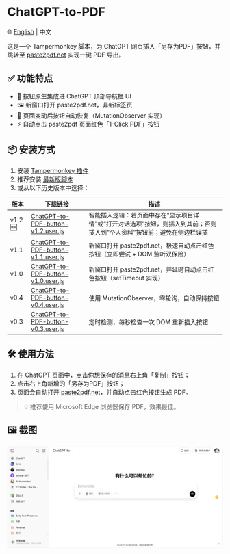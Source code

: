 # ChatGPT-to-PDF

🌐 [English](./README.md) | 中文

这是一个 Tampermonkey 脚本，为 ChatGPT 网页插入「另存为PDF」按钮，并跳转至 [paste2pdf.net](https://paste2pdf.net) 实现一键 PDF 导出。

## ✅ 功能特点

- 🧠 按钮原生集成进 ChatGPT 顶部导航栏 UI
- 🖼 新窗口打开 paste2pdf.net，非新标签页
- 🔁 页面变动后按钮自动恢复（MutationObserver 实现）
- ⚡ 自动点击 paste2pdf 页面红色「1-Click PDF」按钮

## 📦 安装方式

1. 安装 [Tampermonkey 插件](https://www.tampermonkey.net/)
2. 推荐安装 [最新版脚本](https://raw.githubusercontent.com/SeanX16/ChatGPT-to-PDF/main/ChatGPT-to-PDF-button-latest.user.js)
3. 或从以下历史版本中选择：

| 版本 | 下载链接 | 描述 |
|------|----------|------|
| v1.2 🆕 | [ChatGPT-to-PDF-button-v1.2.user.js](https://raw.githubusercontent.com/SeanX16/ChatGPT-to-PDF/main/versions/ChatGPT-to-PDF-button-v1.2.user.js) | 智能插入逻辑：若页面中存在“显示项目详情”或“打开对话选项”按钮，则插入到其前；否则插入到“个人资料”按钮前；避免在侧边栏误插 |
| v1.1 | [ChatGPT-to-PDF-button-v1.1.user.js](https://raw.githubusercontent.com/SeanX16/ChatGPT-to-PDF/main/versions/ChatGPT-to-PDF-button-v1.1.user.js) | 新窗口打开 paste2pdf.net，极速自动点击红色按钮（立即尝试 + DOM 监听双保险） |
| v1.0 | [ChatGPT-to-PDF-button-v1.0.user.js](https://raw.githubusercontent.com/SeanX16/ChatGPT-to-PDF/main/versions/ChatGPT-to-PDF-button-v1.0.user.js) | 新窗口打开 paste2pdf.net，并延时自动点击红色按钮（setTimeout 实现） |
| v0.4 | [ChatGPT-to-PDF-button-v0.4.user.js](https://raw.githubusercontent.com/SeanX16/ChatGPT-to-PDF/main/versions/ChatGPT-to-PDF-button-v0.4.user.js) | 使用 MutationObserver，零轮询，自动保持按钮 |
| v0.3 | [ChatGPT-to-PDF-button-v0.3.user.js](https://raw.githubusercontent.com/SeanX16/ChatGPT-to-PDF/main/versions/ChatGPT-to-PDF-button-v0.3.user.js) | 定时检测，每秒检查一次 DOM 重新插入按钮 |

## 🛠 使用方法

1. 在 ChatGPT 页面中，点击你想保存的消息右上角「复制」按钮；
2. 点击右上角新增的「另存为PDF」按钮；
3. 页面会自动打开 [paste2pdf.net](https://paste2pdf.net)，并自动点击红色按钮生成 PDF。

> 💡 推荐使用 Microsoft Edge 浏览器保存 PDF，效果最佳。

## 🖼 截图

![screenshot](./screenshot-v2.png)
